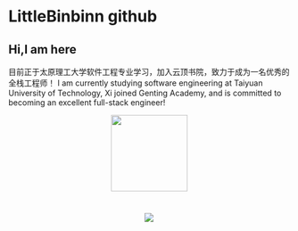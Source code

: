 # LittleBinbinn github
## Hi,I am here
目前正于太原理工大学软件工程专业学习，加入云顶书院，致力于成为一名优秀的全栈工程师！
I am currently studying software engineering at Taiyuan University of Technology, Xi joined Genting Academy, and is committed to becoming an excellent full-stack engineer!

<div align="center"> <img height="137px" src="https://github-readme-stats.vercel.app/api?username=sun0225SUN&hide_title=true&hide_border=true&show_icons=trueline_height=21&text_color=000&icon_color=000&bg_color=0,ea6161,ffc64d,fffc4d,52fa5a&theme=graywhite" /> </div>
<h1 align="center"> <a href="https://sunguoqi.com/"> <img src="https://readme-typing-svg.herokuapp.com/?lines=console.log(%22Hello%2C%20World!%22);小薛同学祝您今天愉快!&center=true&size=27"> </a> </h1>

